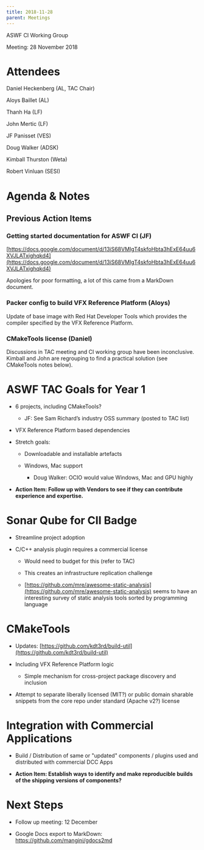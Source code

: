 ```yaml
---
title: 2018-11-28
parent: Meetings
---
```

ASWF CI Working Group

Meeting:   28 November 2018

# Attendees

Daniel Heckenberg (AL, TAC Chair)

Aloys Baillet (AL)

Thanh Ha (LF)

John Mertic (LF)

JF Panisset (VES)

Doug Walker (ADSK)

Kimball Thurston (Weta)

Robert Vinluan (SESI)

# Agenda & Notes

## Previous Action Items

### Getting started documentation for ASWF CI (JF)

[https://docs.google.com/document/d/13iS68VMIgT4skfoHbta3hExE64uu6XVJLATxighqkd4](https://docs.google.com/document/d/13iS68VMIgT4skfoHbta3hExE64uu6XVJLATxighqkd4)

Apologies for poor formatting, a lot of this came from a MarkDown document.

### Packer config to build VFX Reference Platform (Aloys)

Update of base image with Red Hat Developer Tools which provides the compiler specified by the VFX Reference Platform.

### CMakeTools license (Daniel)

Discussions in TAC meeting and CI working group have been inconclusive.  Kimball and John are regrouping to find a practical solution (see CMakeTools notes below).

# ASWF TAC Goals for Year 1

* 6 projects, including CMakeTools?

    * JF: See Sam Richard’s industry OSS summary (posted to TAC list)

* VFX Reference Platform based dependencies

* Stretch goals:  

    * Downloadable and installable artefacts

    * Windows, Mac support

        * Doug Walker: OCIO would value Windows, Mac and GPU highly

* **Action Item: Follow up with Vendors to see if they can contribute experience and expertise.**

# Sonar Qube for CII Badge

* Streamline project adoption

* C/C++ analysis plugin requires a commercial license

    * Would need to budget for this (refer to TAC)

    * This creates an infrastructure replication challenge

    * [https://github.com/mre/awesome-static-analysis](https://github.com/mre/awesome-static-analysis) seems to have an interesting survey of static analysis tools sorted by programming language

# CMakeTools

* Updates:   [https://github.com/kdt3rd/build-util](https://github.com/kdt3rd/build-util)

* Including VFX Reference Platform logic

    * Simple mechanism for cross-project package discovery and inclusion

* Attempt to separate liberally licensed (MIT?) or public domain sharable snippets from the core repo under standard (Apache v2?) license

# Integration with Commercial Applications

* Build / Distribution of same or "updated" components / plugins used and distributed with commercial DCC Apps

* **Action Item: Establish ways to identify and make reproducible builds of the shipping versions of components?**

# Next Steps

* Follow up meeting: 12 December

* Google Docs export to MarkDown: https://github.com/mangini/gdocs2md

